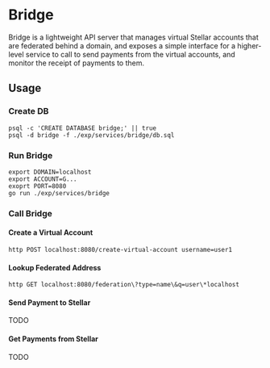 # Bridge

Bridge is a lightweight API server that manages virtual Stellar accounts that
are federated behind a domain, and exposes a simple interface for a
higher-level service to call to send payments from the virtual accounts, and
monitor the receipt of payments to them.

## Usage

### Create DB
```
psql -c 'CREATE DATABASE bridge;' || true
psql -d bridge -f ./exp/services/bridge/db.sql
```

### Run Bridge

```
export DOMAIN=localhost
export ACCOUNT=G...
exoprt PORT=8080
go run ./exp/services/bridge
```

### Call Bridge

#### Create a Virtual Account

```
http POST localhost:8080/create-virtual-account username=user1
```

#### Lookup Federated Address

```
http GET localhost:8080/federation\?type=name\&q=user\*localhost
```

#### Send Payment to Stellar

TODO

#### Get Payments from Stellar

TODO

